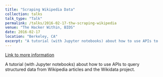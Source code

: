 ```yaml
---
title: "Scraping Wikipedia Data"
collection: talks
talk_type: "Talk"
permalink: /talks/2016-02-17-thw-scraping-wikipedia
venue: "The Hacker Within, BIDS"
date: 2016-02-17
location: "Berkeley, CA"
excerpt: "A tutorial (with Jupyter notebooks) about how to use APIs to query structured data from Wikipedia articles and the Wikidata project."
---
```


<a href='http://www.thehackerwithin.org/berkeley/posts/wikiscraping-spring-2016'>Link to more information</a>

A tutorial (with Jupyter notebooks) about how to use APIs to query structured data from Wikipedia articles and the Wikidata project.
